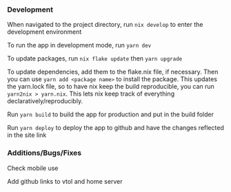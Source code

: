 ### Development
When navigated to the project directory, run `nix develop` to enter the development environment

To run the app in development mode, run `yarn dev` 

To update packages, run `nix flake update` then `yarn upgrade`

To update dependencies, add them to the flake.nix file, if necessary. Then you can use `yarn add <package name>` to install the package.
This updates the yarn.lock file, so to have nix keep the build reproducible, you can run `yarn2nix > yarn.nix`. This lets nix keep track of everything declaratively/reproducibly. 

Run `yarn build` to build the app for production and put in the build folder

Run `yarn deploy` to deploy the app to github and have the changes reflected in the site link


### Additions/Bugs/Fixes
Check mobile use

Add github links to vtol and home server
